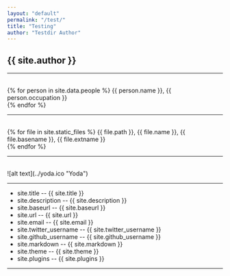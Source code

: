 ```yaml
---
layout: "default"
permalink: "/test/"
title: "Testing"
author: "Testdir Author"
---
```


<h2>{{ site.author }}</h2>
<hr>
<br>
{% for person in site.data.people %}
   {{ person.name }}, 
   {{ person.occupation }}
   <br>
{% endfor %}

<hr>
<br>
{% for file in site.static_files %}
   {{ file.path }},
   {{ file.name }},
   {{ file.basename }},
   {{ file.extname }}
   <br>
{% endfor %}

<hr>
<br>
![alt text](../yoda.ico "Yoda")

<hr>

-  site.title -- {{ site.title }}
-  site.description -- {{ site.description }}
-  site.baseurl -- {{ site.baseurl }}
-  site.url -- {{ site.url }}
-  site.email -- {{ site.email }}
-  site.twitter_username -- {{ site.twitter_username }}
-  site.github_username -- {{ site.github_username }}
-  site.markdown -- {{ site.markdown }}
-  site.theme -- {{ site.theme }}
-  site.plugins -- {{ site.plugins }}
<hr>

